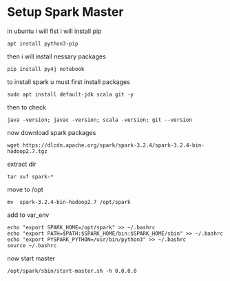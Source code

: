 # Setup Spark Master 
in ubuntu i will fist i will install pip 
```shell
apt install python3-pip
```
then i will install nessary packages 
```shell
pip install py4j notebook
```

to install spark u must first install packages 
```shell
sudo apt install default-jdk scala git -y
```
then to check 
```shell
java -version; javac -version; scala -version; git --version
```

now download spark packages 
```shell
wget https://dlcdn.apache.org/spark/spark-3.2.4/spark-3.2.4-bin-hadoop2.7.tgz
```
extract dir 
```shell
tar xvf spark-*
```

move to /opt
```shell
mv  spark-3.2.4-bin-hadoop2.7 /opt/spark
```

add to var_env
```shell
echo "export SPARK_HOME=/opt/spark" >> ~/.bashrc
echo "export PATH=$PATH:$SPARK_HOME/bin:$SPARK_HOME/sbin" >> ~/.bashrc
echo "export PYSPARK_PYTHON=/usr/bin/python3" >> ~/.bashrc
source ~/.bashrc
```

now start master 
```shell
/opt/spark/sbin/start-master.sh -h 0.0.0.0
```

